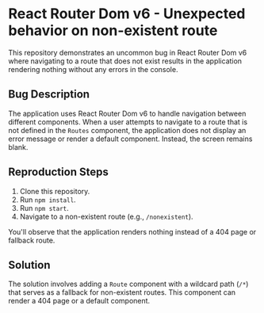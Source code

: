 # React Router Dom v6 - Unexpected behavior on non-existent route

This repository demonstrates an uncommon bug in React Router Dom v6 where navigating to a route that does not exist results in the application rendering nothing without any errors in the console.

## Bug Description
The application uses React Router Dom v6 to handle navigation between different components. When a user attempts to navigate to a route that is not defined in the `Routes` component, the application does not display an error message or render a default component. Instead, the screen remains blank.

## Reproduction Steps
1. Clone this repository.
2. Run `npm install`.
3. Run `npm start`.
4. Navigate to a non-existent route (e.g., `/nonexistent`).

You'll observe that the application renders nothing instead of a 404 page or fallback route.

## Solution
The solution involves adding a `Route` component with a wildcard path (`/*`) that serves as a fallback for non-existent routes. This component can render a 404 page or a default component.
